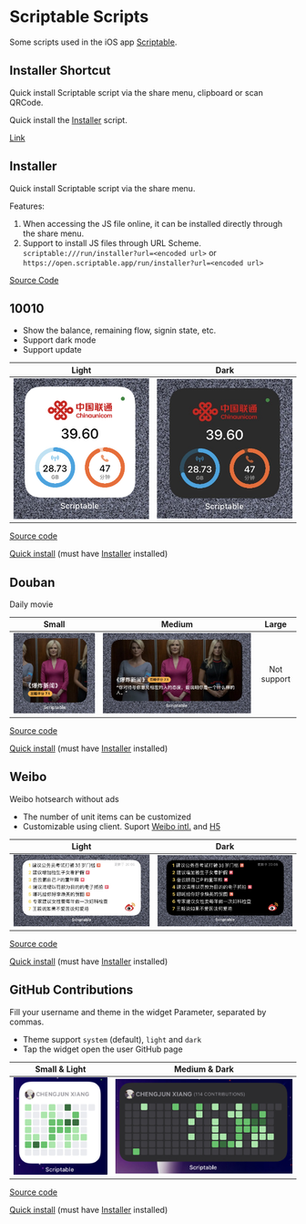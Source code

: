 # Scriptable Scripts

Some scripts used in the iOS app [Scriptable](https://scriptable.app/). 

## Installer Shortcut

Quick install Scriptable script via the share menu, clipboard or scan QRCode.

Quick install the [Installer](#Installer) script.

[Link](https://www.icloud.com/shortcuts/5348320491144e2f8b594d4a934e678e)

## Installer

Quick install Scriptable script via the share menu.

Features:

1. When accessing the JS file online, it can be installed directly through the share menu.
2. Support to install JS files through URL Scheme. `scriptable:///run/installer?url=<encoded url>` or `https://open.scriptable.app/run/installer?url=<encoded url>`

[Source Code](https://raw.githubusercontent.com/Honye/scriptable-scripts/master/installer.js)

## 10010

- Show the balance, remaining flow, signin state, etc.
- Support dark mode
- Support update

|                       Light                       |                      Dark                       |
| :-----------------------------------------------: | :---------------------------------------------: |
| ![Light mode](./10010/screenshot/small_light.jpg) | ![Dark mode](./10010/screenshot/small_dark.jpg) |

[Source code](https://raw.githubusercontent.com/Honye/scriptable-scripts/master/10010/10010.js)

[Quick install](https://open.scriptable.app/run/installer?url=https%3A%2F%2Fraw.githubusercontent.com%2FHonye%2Fscriptable-scripts%2Fmaster%2F10010%2F10010.js) (must have [Installer](#Installer) installed)

## Douban

Daily movie

|                     Small                      |                     Medium                      |    Large    |
| :--------------------------------------------: | :---------------------------------------------: | :---------: |
| ![Small widget](./douban/screenshot/small.jpg) | ![Small widget](./douban/screenshot/medium.jpg) | Not support |

[Source code](https://raw.githubusercontent.com/Honye/scriptable-scripts/master/douban/Douban.js)

[Quick install](https://open.scriptable.app/run/installer?url=https%3A%2F%2Fraw.githubusercontent.com%2FHonye%2Fscriptable-scripts%2Fmaster%2Fdouban%2FDouban.js) (must have [Installer](#Installer) installed)

## Weibo

Weibo hotsearch without ads

- The number of unit items can be customized
- Customizable using client. Suport [Weibo intl.](https://apps.apple.com/cn/app/weibo-intl/id1215210046?l=en) and [H5](https://m.weibo.cn/)

|                    Light                    | Dark                                      |
| :-----------------------------------------: | ----------------------------------------- |
| ![light mode](./weibo/screenshot/light.jpg) | ![dark mode](./weibo/screenshot/dark.jpg) |

[Source code](https://raw.githubusercontent.com/Honye/scriptable-scripts/master/weibo/Weibo.js)

[Quick install](https://open.scriptable.app/run/installer?url=https%3A%2F%2Fraw.githubusercontent.com%2FHonye%2Fscriptable-scripts%2Fmaster%2Fweibo%2FWeibo.js) (must have [Installer](#Installer) installed)

## GitHub Contributions

Fill your username and theme in the widget Parameter, separated by commas. 

- Theme support `system` (default), `light` and `dark`
- Tap the widget open the user GitHub page

| Small & Light                                                | Medium & Dark                                                |
| ------------------------------------------------------------ | ------------------------------------------------------------ |
| ![small widget](./GitHub%20Contributions/screenshot/small-light.jpg) | ![medium widget](./GitHub%20Contributions/screenshot/medium-dark.jpg) |

[Source code](https://raw.githubusercontent.com/Honye/scriptable-scripts/master/GitHub%20Contributions/GitHub%20Contributions.js)

[Quick install](https://open.scriptable.app/run/installer?url=https%3A%2F%2Fraw.githubusercontent.com%2FHonye%2Fscriptable-scripts%2Fmaster%2FGitHub%20Contributions%2FGitHub%20Contributions.js) (must have [Installer](#Installer) installed)
